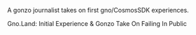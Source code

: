 A gonzo journalist takes on first gno/CosmosSDK experiences.

Gno.Land: Initial Experience & Gonzo Take On Failing In Public